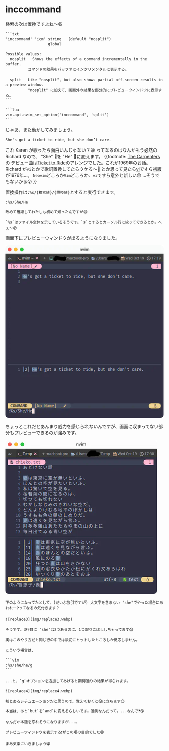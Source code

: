 # inccommand

検索の次は置換ですよね〜😆

~~~admonish info title=":h inccommand"
```txt
'inccommand' 'icm' string	(default "nosplit")
                   global

Possible values:
  nosplit	Shows the effects of a command incrementally in the buffer.
          コマンドの効果をバッファにインクリメンタルに表示する。

  split	  Like "nosplit", but also shows partial off-screen results in a preview window.
          "nosplit" に加えて、画面外の結果を部分的にプレビューウィンドウに表示する。
```
~~~

~~~admonish example title="options.lua"
```lua
vim.api.nvim_set_option('inccommand', 'split')
```
~~~

じゃあ、また動かしてみましょう。

```admonish abstract title="文章例"
She's got a ticket to ride, but she don’t care.
```

これ Karen が歌ったら面白いんじゃない？😆 ってなるのはなんかもう必然の Richard なので、
 "She" 👩を "He" 👨に変えます。
{{footnote:
[The Carpenters](http://www.richardandkarencarpenter.com/SN_TicketToRide.htm) の
デビュー曲は[Ticket to Ride](https://en.wikipedia.org/wiki/Ticket_to_Ride_(song))のアレンジでした。これが1969年のお話。
Richard が`vi`とかで歌詞置換してたらウケる〜🤣 とか思って見たら[vi](https://ja.wikipedia.org/wiki/Vi)ですら初版が1976年...。
`Neovim`どころか`Vim`どころか、`vi`ですら意外と新しい😲 ...そうでもないかぁ😮
}}

置換操作は`:%s/{検索値}/{置換値}`とすると実行できます。

```vim
:%s/She/He
```

```admonish note
改めて確認してわたしも初めて知ったんですが😅

`%s`はファイル全体を示しているそうです。`s`とするとカーソル行に絞ってできるとか。へぇ〜😮
```

画面下にプレビューウィンドウが出るようになりました。

![replace1](img/replace1.webp)

ちょっとこれだとあんまり威力を感じられないんですが、画面に収まってない部分もプレビューできるのが強みです。

![replace2](img/replace2.webp)

~~~admonish tip
下のようになってたとして、(だいぶ強引ですが) 大文字を含まない "she"でやった場合にあれれー❓ってなるの気付きます？

![replace3](img/replace3.webp)

そうです。3行目に "she"は2つあるのに、1つ取りこぼししちゃってます😱

実はこのやり方だと同じ行の中では最初にヒットしたところしか反応しません。

こういう場合は、

```vim
:%s/she/he/g
```

...と、`g`オプションを追加してあげると期待通りの結果が得られます。

![replace4](img/replace4.webp)

割とあるシチュエーションだと思うので、覚えておくと役に立ちます😉
~~~

```admonish question
本当は、あと`but`を`and`に変えるらしいです。通例なんだって。...なんで❓😮
```

```admonish success
なんだか本題を忘れそうになりますが...。

プレビューウィンドウを表示する❗がこの項の目的でした😅

まあ気楽にいきましょう😸
```
